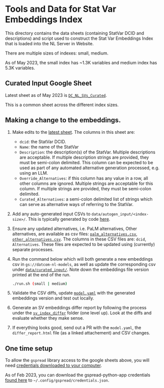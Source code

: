 # Tools and Data for Stat Var Embeddings Index

This directory contains the data sheets (containing StatVar DCID and
descriptions) and script used to construct the Stat Var Embeddings Index that
is loaded into the NL Server in Website.

There are multiple sizes of indexes: small, medium.

As of May 2023, the small index has ~1.3K variables and medium index has 5.3K
variables.

## Curated Input Google Sheet

Latest sheet as of May 2023 is
[`DC_NL_SVs_Curated`](https://docs.google.com/spreadsheets/d/1-QPDWqD131LcDTZ4y_nnqllh66W010HDdows1phyneU).

This is a common sheet across the different index sizes.

## Making a change to the embeddings.

1. Make edits to the [latest sheet](https://docs.google.com/spreadsheets/d/1-QPDWqD131LcDTZ4y_nnqllh66W010HDdows1phyneU). The columns in this sheet are:

   * `dcid`: the StatVar DCID.
   * `Name`: the name of the StatVar
   * `Description`: the description(s) of the StatVar. Multiple descriptions are acceptable. If multiple description strings are provided, they must be semi-colon delimited. This column can be expected to be used as part of any automated alternative generation processed, e.g. using an LLM.
   * `Override_Alternatives`: if this column has any value in a row, all other columns are ignored. Multiple strings are acceptable for this column. If multiple strings are provided, they must be semi-colon delimited.
   * `Curated_Alternatives`: a semi-colon delimited list of strings which can serve as alternative ways of referring to the StatVar.

1. Add any auto-generated input CSVs to `data/autogen_input/<index-size>/`.
   This is typically generated by code [here](prep/).

1. Ensure any updated alternatives, i.e. PaLM alternatives, Other alternatives, are available as csv files: [`palm_alternatives.csv`](data/alternatives/palm_alternatives.csv), [`other_alternatives.csv`](data/alternatives/other_alternatives.csv). The columns in these CSV files are: `dcid`, `Alternatives`. These files are expected to be updated using (currently) separate processes.

1. Run the command below which will both generate a new embeddings csv in
   `gs://datcom-nl-models`, as well as update the corresponding csv under
   [`data/curated_input/`](data/curated_input/).  Note down the embeddings
   file version printed at the end of the run.

    ```bash
    ./run.sh (small | medium)
    ```
1. Validate the CSV diffs, update [`model.yaml`](../../../deploy/base/model.yaml) with the generated embeddings version and test out locally.

1. Generate an SV embeddings differ report by following the process under the [`sv_index_differ`](../svindex_differ/README.md) folder (one level up). Look at the diffs and evaluate whether they make sense.

1. If everything looks good, send out a PR with the `model.yaml`, the `differ_report.html` file (as a linked attachement) and CSV changes.

## One time setup

To allow the `gspread` library access to the google sheets above, you will need [credentials downloaded to your computer](https://docs.gspread.org/en/latest/oauth2.html#for-end-users-using-oauth-client-id).

As of Feb 2023, you can download the gspread-python-app credentials [found here](https://pantheon.corp.google.com/apis/credentials/oauthclient/878764285063-2tqmvvstv8k8cdl7ougccd7ptpnat8d5.apps.googleusercontent.com?project=datcom-204919) to `~/.config/gspread/credentials.json`.



